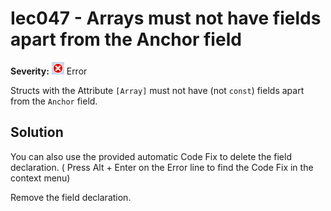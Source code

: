 # Iec047 - Arrays must not have fields apart from the Anchor field

**Severity:** ![Error](../images/Error.png) Error

Structs with the Attribute `[Array]` must not have (not `const`) fields apart from the `Anchor` field.

## Solution

You can also use the provided automatic Code Fix to delete the field declaration. ( Press Alt + Enter on the Error line to find the Code Fix in the context menu) 

Remove the field declaration.
